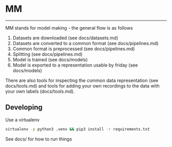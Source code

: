 # MM 

---

MM stands for model making - the general flow is as follows

1. Datasets are downloaded (see docs/datasets.md)
2. Datasets are converted to a common format (see docs/pipelines.md)
3. Common format is preprocessed (see docs/pipelines.md)
4. Splitting (see docs/pipelines.md)
5. Model is trained (see docs/models)
5. Model is exported to a representation usable by friday (see docs/models)

There are also tools for inspecting the common data representation (see docs/tools.md) and tools for adding your own recordings to the data with your own labels (docs/tools.md).

## Developing

Use a virtualenv

```bash
virtualenv -p python3 .venv && pip3 install -r requirements.txt
```

See docs/ for how to run things



